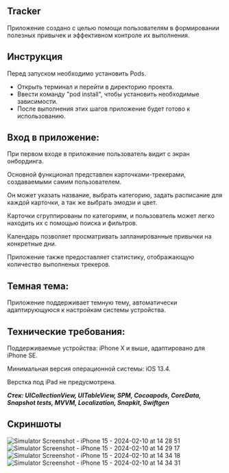 ## Tracker

Приложение создано с целью помощи пользователям в формировании полезных привычек и эффективном контроле их выполнения.

## Инструкция

Перед запуском необходимо установить Pods.

* Открыть терминал и перейти в директорию проекта.
* Ввести команду "pod install", чтобы установить необходимые зависимости.
* После выполнения этих шагов приложение будет готово к использованию.

## Вход в приложение:

При первом входе в приложение пользователь видит с экран онбординга. 

Основной функционал представлен карточками-трекерами, создаваемыми самим пользователем. 

Он может указать название, выбрать категорию, задать расписание для каждой карточки, а так же выбрать эмодзи и цвет.

Карточки сгруппированы по категориям, и пользователь может легко находить их с помощью поиска и фильтров.

Календарь позволяет просматривать запланированные привычки на конкретные дни. 

Приложение также предоставляет статистику, отображающую количество выполненых трекеров.

## Темная тема:
Приложение поддерживает темную тему, автоматически адаптирующуюся к настройкам системы устройства.

## Технические требования:
Поддерживаемые устройства: iPhone X и выше, адаптировано для iPhone SE.

Минимальная версия операционной системы: iOS 13.4.

Верстка под iPad не предусмотрена.

***Стек: UICollectionView, UITableView, SPM, Cocoapods, CoreData, Snapshot tests, MVVM, Localization, Snapkit, Swiftgen***

## Скриншоты
![Simulator Screenshot - iPhone 15 - 2024-02-10 at 14 28 51](https://github.com/visaeva/Tracker/assets/127760695/a4e6b4cf-89f1-40bf-927f-091312dbfefa)
![Simulator Screenshot - iPhone 15 - 2024-02-10 at 14 29 17](https://github.com/visaeva/Tracker/assets/127760695/8dc31717-208b-4186-b598-ef89e805963a)
![Simulator Screenshot - iPhone 15 - 2024-02-10 at 14 34 18](https://github.com/visaeva/Tracker/assets/127760695/1beb75dc-66c5-497b-a4dd-e4b0a31bf517)
![Simulator Screenshot - iPhone 15 - 2024-02-10 at 14 34 31](https://github.com/visaeva/Tracker/assets/127760695/ab515d6d-4920-42f5-b151-6d5b326950cd)




